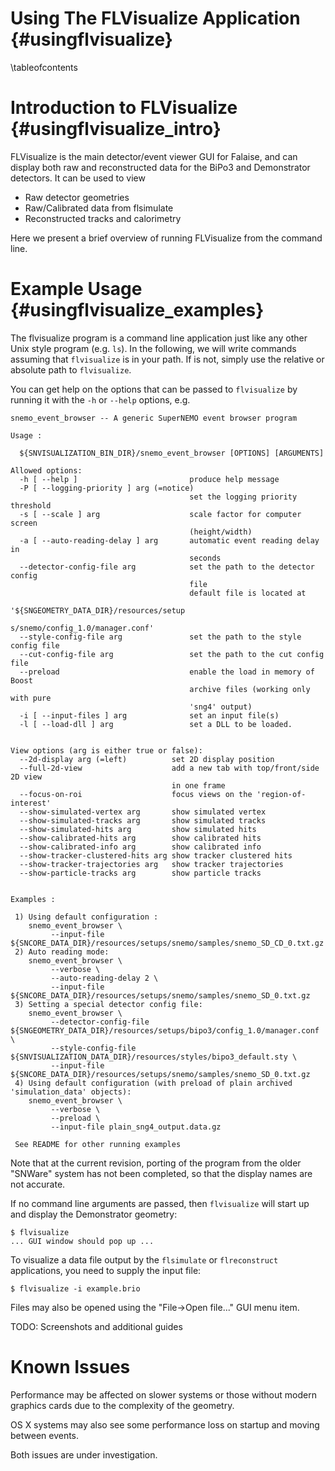 Using The FLVisualize Application {#usingflvisualize}
=================================

\tableofcontents

Introduction to FLVisualize {#usingflvisualize_intro}
===========================
FLVisualize is the main detector/event viewer GUI for Falaise, and
can display both raw and reconstructed data for the BiPo3 and Demonstrator
detectors. It can be used to view

- Raw detector geometries
- Raw/Calibrated data from flsimulate
- Reconstructed tracks and calorimetry

Here we present a brief overview of running FLVisualize from the
command line.

Example Usage {#usingflvisualize_examples}
=============
The flvisualize program is a command line application just like any
other Unix style program (e.g. `ls`). In the following, we will
write commands assuming that `flvisualize` is in your path. If is not,
simply use the relative or absolute path to `flvisualize`.

You can get help on the options that can be passed to `flvisualize`
by running it with the `-h` or `--help` options, e.g.

~~~~~
snemo_event_browser -- A generic SuperNEMO event browser program

Usage :

  ${SNVISUALIZATION_BIN_DIR}/snemo_event_browser [OPTIONS] [ARGUMENTS]

Allowed options:
  -h [ --help ]                         produce help message
  -P [ --logging-priority ] arg (=notice)
                                        set the logging priority threshold
  -s [ --scale ] arg                    scale factor for computer screen
                                        (height/width)
  -a [ --auto-reading-delay ] arg       automatic event reading delay in
                                        seconds
  --detector-config-file arg            set the path to the detector config
                                        file
                                        default file is located at
                                        '${SNGEOMETRY_DATA_DIR}/resources/setup
                                        s/snemo/config_1.0/manager.conf'
  --style-config-file arg               set the path to the style config file
  --cut-config-file arg                 set the path to the cut config file
  --preload                             enable the load in memory of Boost
                                        archive files (working only with pure
                                        'sng4' output)
  -i [ --input-files ] arg              set an input file(s)
  -l [ --load-dll ] arg                 set a DLL to be loaded.


View options (arg is either true or false):
  --2d-display arg (=left)          set 2D display position
  --full-2d-view                    add a new tab with top/front/side 2D view
                                    in one frame
  --focus-on-roi                    focus views on the 'region-of-interest'
  --show-simulated-vertex arg       show simulated vertex
  --show-simulated-tracks arg       show simulated tracks
  --show-simulated-hits arg         show simulated hits
  --show-calibrated-hits arg        show calibrated hits
  --show-calibrated-info arg        show calibrated info
  --show-tracker-clustered-hits arg show tracker clustered hits
  --show-tracker-trajectories arg   show tracker trajectories
  --show-particle-tracks arg        show particle tracks


Examples :

 1) Using default configuration :
    snemo_event_browser \
         --input-file ${SNCORE_DATA_DIR}/resources/setups/snemo/samples/snemo_SD_CD_0.txt.gz
 2) Auto reading mode:
    snemo_event_browser \
         --verbose \
         --auto-reading-delay 2 \
         --input-file ${SNCORE_DATA_DIR}/resources/setups/snemo/samples/snemo_SD_0.txt.gz
 3) Setting a special detector config file:
    snemo_event_browser \
         --detector-config-file ${SNGEOMETRY_DATA_DIR}/resources/setups/bipo3/config_1.0/manager.conf \
         --style-config-file    ${SNVISUALIZATION_DATA_DIR}/resources/styles/bipo3_default.sty \
         --input-file ${SNCORE_DATA_DIR}/resources/setups/snemo/samples/snemo_SD_0.txt.gz
 4) Using default configuration (with preload of plain archived 'simulation_data' objects):
    snemo_event_browser \
         --verbose \
         --preload \
         --input-file plain_sng4_output.data.gz

 See README for other running examples

~~~~~

Note that at the current revision, porting of the program from the older
"SNWare" system has not been completed, so that the display names are
not accurate.

If no command line arguments are passed, then `flvisualize` will start
up and display the Demonstrator geometry:

~~~~~
$ flvisualize
... GUI window should pop up ...
~~~~~

To visualize a data file output by the `flsimulate` or `flreconstruct`
applications, you need to supply the input file:

~~~~~
$ flvisualize -i example.brio
~~~~~

Files may also be opened using the "File->Open file..." GUI menu item.

TODO: Screenshots and additional guides

Known Issues
============
Performance may be affected on slower systems or those without modern graphics
cards due to the complexity of the geometry.

OS X systems may also see some performance loss on startup and moving between events.

Both issues are under investigation.

